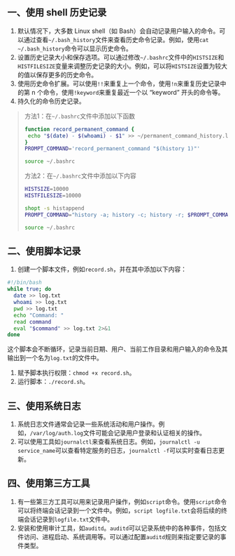 ## 一、使用 shell 历史记录

1. 默认情况下，大多数 Linux shell（如 Bash）会自动记录用户输入的命令。可以通过查看`~/.bash_history`文件来查看历史命令记录。例如，使用`cat ~/.bash_history`命令可以显示历史命令。
2. 设置历史记录大小和保存选项。可以通过修改`~/.bashrc`文件中的`HISTSIZE`和`HISTFILESIZE`变量来调整历史记录的大小。例如，可以将`HISTSIZE`设置为较大的值以保存更多的历史命令。
3. 使用历史命令扩展。可以使用`!!`来重复上一个命令，使用`!n`来重复历史记录中的第 n 个命令，使用`!keyword`来重复最近一个以 “keyword” 开头的命令等。
4. 持久化的命令历史记录。

> 方法1：在`~/.bashrc`文件中添加以下函数
>
> ```bash
> function record_permanent_command {
>  echo "$(date) - $(whoami) - $1" >> ~/permanent_command_history.log
> }
> PROMPT_COMMAND='record_permanent_command "$(history 1)"'
> ```
>
> ```bash
> source ~/.bashrc
> ```
>
> 方法2：在`~/.bashrc`文件中添加以下内容
>
> ```bash
> HISTSIZE=10000
> HISTFILESIZE=10000
> 
> shopt -s histappend
> PROMPT_COMMAND="history -a; history -c; history -r; $PROMPT_COMMAND"
> ```
>
> ```bash
> source ~/.bashrc
> ```

## 二、使用脚本记录

1. 创建一个脚本文件，例如`record.sh`，并在其中添加以下内容：

```bash
#!/bin/bash
while true; do
  date >> log.txt
  whoami >> log.txt
  pwd >> log.txt
  echo "Command: "
  read command
  eval "$command" >> log.txt 2>&1
done
```

这个脚本会不断循环，记录当前日期、用户、当前工作目录和用户输入的命令及其输出到一个名为`log.txt`的文件中。

1. 赋予脚本执行权限：`chmod +x record.sh`。
2. 运行脚本：`./record.sh`。

## 三、使用系统日志

1. 系统日志文件通常会记录一些系统活动和用户操作。例如，`/var/log/auth.log`文件可能会记录用户登录和认证相关的操作。
2. 可以使用工具如`journalctl`来查看系统日志。例如，`journalctl -u service_name`可以查看特定服务的日志，`journalctl -f`可以实时查看日志更新。

## 四、使用第三方工具

1. 有一些第三方工具可以用来记录用户操作，例如`script`命令。使用`script`命令可以将终端会话记录到一个文件中。例如，`script logfile.txt`会将后续的终端会话记录到`logfile.txt`文件中。
2. 安装和使用审计工具，如`auditd`。`auditd`可以记录系统中的各种事件，包括文件访问、进程启动、系统调用等。可以通过配置`auditd`规则来指定要记录的事件类型。